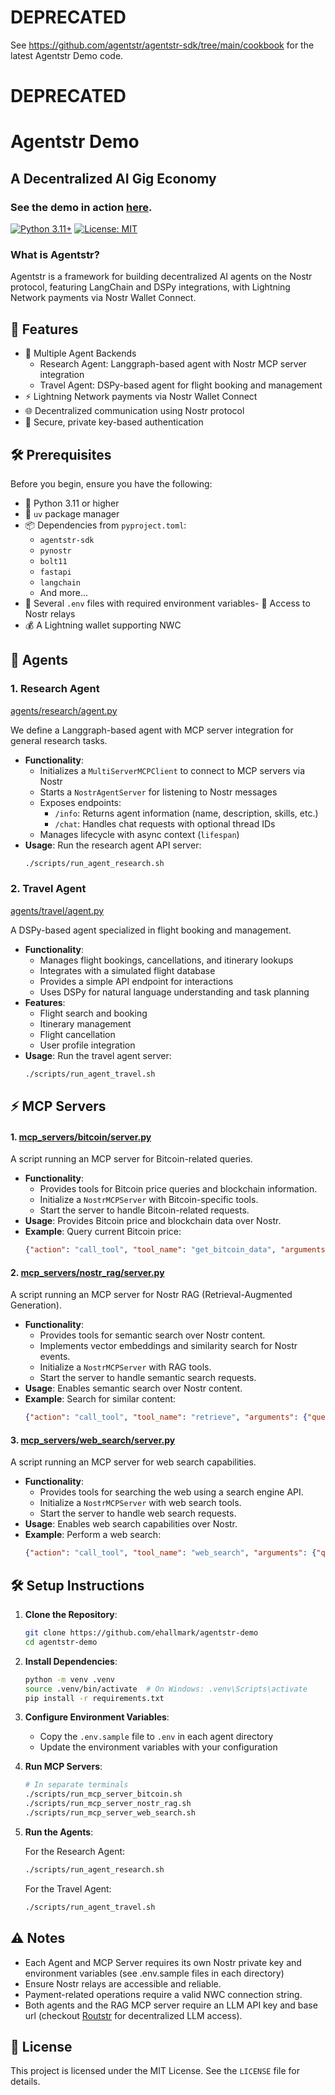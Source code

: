# DEPRECATED

See https://github.com/agentstr/agentstr-sdk/tree/main/cookbook for the latest Agentstr Demo code.

# DEPRECATED

# Agentstr Demo

## A Decentralized AI Gig Economy

### See the demo in action [here](https://agentstr.com/demo).


[![Python 3.11+](https://img.shields.io/badge/python-3.11+-blue.svg)](https://www.python.org/downloads/)
[![License: MIT](https://img.shields.io/badge/License-MIT-yellow.svg)](https://opensource.org/licenses/MIT)

### What is Agentstr?

Agentstr is a framework for building decentralized AI agents on the Nostr protocol, featuring LangChain and DSPy integrations, with Lightning Network payments via Nostr Wallet Connect.

## 🚀 Features

- 🤖 Multiple Agent Backends
  - Research Agent: Langgraph-based agent with Nostr MCP server integration
  - Travel Agent: DSPy-based agent for flight booking and management
- ⚡ Lightning Network payments via Nostr Wallet Connect
- 🌐 Decentralized communication using Nostr protocol
- 🔐 Secure, private key-based authentication

## 🛠️ Prerequisites

Before you begin, ensure you have the following:

- 🐍 Python 3.11 or higher
- 💎 `uv` package manager
- 📦 Dependencies from `pyproject.toml`:
  - `agentstr-sdk`
  - `pynostr`
  - `bolt11`
  - `fastapi`
  - `langchain`
  - And more...
- 🔑 Several `.env` files with required environment variables- 📡 Access to Nostr relays
- 💰 A Lightning wallet supporting NWC

## 🤖 Agents

### 1. Research Agent 

[agents/research/agent.py](agents/research/agent.py)

We define a Langgraph-based agent with MCP server integration for general research tasks.

- **Functionality**:
  - Initializes a `MultiServerMCPClient` to connect to MCP servers via Nostr
  - Starts a `NostrAgentServer` for listening to Nostr messages
  - Exposes endpoints:
    - `/info`: Returns agent information (name, description, skills, etc.)
    - `/chat`: Handles chat requests with optional thread IDs
  - Manages lifecycle with async context (`lifespan`)
- **Usage**: Run the research agent API server:
  ```bash
  ./scripts/run_agent_research.sh
  ```

### 2. Travel Agent 

[agents/travel/agent.py](agents/travel/agent.py)

A DSPy-based agent specialized in flight booking and management.

- **Functionality**:
  - Manages flight bookings, cancellations, and itinerary lookups
  - Integrates with a simulated flight database
  - Provides a simple API endpoint for interactions
  - Uses DSPy for natural language understanding and task planning
- **Features**:
  - Flight search and booking
  - Itinerary management
  - Flight cancellation
  - User profile integration
- **Usage**: Run the travel agent server:
  ```bash
  ./scripts/run_agent_travel.sh
  ```

## ⚡ MCP Servers

#### 1. [mcp_servers/bitcoin/server.py](mcp_servers/bitcoin/server.py)
A script running an MCP server for Bitcoin-related queries.

- **Functionality**:
  - Provides tools for Bitcoin price queries and blockchain information.
  - Initialize a `NostrMCPServer` with Bitcoin-specific tools.
  - Start the server to handle Bitcoin-related requests.
- **Usage**: Provides Bitcoin price and blockchain data over Nostr.
- **Example**: Query current Bitcoin price:
  ```json
  {"action": "call_tool", "tool_name": "get_bitcoin_data", "arguments": {}}
  ```

#### 2. [mcp_servers/nostr_rag/server.py](mcp_servers/nostr_rag/server.py)
A script running an MCP server for Nostr RAG (Retrieval-Augmented Generation).

- **Functionality**:
  - Provides tools for semantic search over Nostr content.
  - Implements vector embeddings and similarity search for Nostr events.
  - Initialize a `NostrMCPServer` with RAG tools.
  - Start the server to handle semantic search requests.
- **Usage**: Enables semantic search over Nostr content.
- **Example**: Search for similar content:
  ```json
  {"action": "call_tool", "tool_name": "retrieve", "arguments": {"question": "what's new with bitcoin?"}}
  ```

#### 3. [mcp_servers/web_search/server.py](mcp_servers/web_search/server.py)
A script running an MCP server for web search capabilities.

- **Functionality**:
  - Provides tools for searching the web using a search engine API.
  - Initialize a `NostrMCPServer` with web search tools.
  - Start the server to handle web search requests.
- **Usage**: Enables web search capabilities over Nostr.
- **Example**: Perform a web search:
  ```json
  {"action": "call_tool", "tool_name": "web_search", "arguments": {"query": "latest AI developments"}}
  ```

## 🛠️ Setup Instructions

1. **Clone the Repository**:
   ```bash
   git clone https://github.com/ehallmark/agentstr-demo
   cd agentstr-demo
   ```

2. **Install Dependencies**:
   ```bash
   python -m venv .venv
   source .venv/bin/activate  # On Windows: .venv\Scripts\activate
   pip install -r requirements.txt
   ```

3. **Configure Environment Variables**:
   - Copy the `.env.sample` file to `.env` in each agent directory
   - Update the environment variables with your configuration

4. **Run MCP Servers**:
   ```bash
   # In separate terminals
   ./scripts/run_mcp_server_bitcoin.sh
   ./scripts/run_mcp_server_nostr_rag.sh
   ./scripts/run_mcp_server_web_search.sh
   ```

5. **Run the Agents**:

   For the Research Agent:
   ```bash
   ./scripts/run_agent_research.sh
   ```

   For the Travel Agent:
   ```bash
   ./scripts/run_agent_travel.sh
   ```


## ⚠️ Notes

- Each Agent and MCP Server requires its own Nostr private key and environment variables (see .env.sample files in each directory)
- Ensure Nostr relays are accessible and reliable.
- Payment-related operations require a valid NWC connection string.
- Both agents and the RAG MCP server require an LLM API key and base url (checkout [Routstr](https://routstr.com) for decentralized LLM access).

## 📄 License

This project is licensed under the MIT License. See the `LICENSE` file for details.
